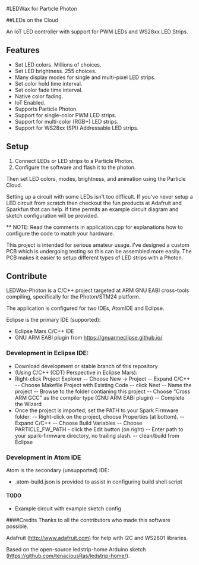 #LEDWax for Particle Photon

##LEDs on the Cloud

An IoT LED controller with support for PWM LEDs and WS28xx LED Strips.

## Features
- Set LED colors.  Millions of choices.
- Set LED brightness.  255 choices.
- Many display modes for single and multi-pixel LED strips.
- Set color hold time interval.
- Set color fade time interval.
- Native color fading.
- IoT Enabled.
- Supports Particle Photon.
- Support for single-color PWM LED strips.
- Support for multi-color (RGB+) LED strips.
- Support for WS28xx (SPI) Addressable LED strips.

## Setup

1) Connect LEDs or LED strips to a Particle Photon.
2) Configure the software and flash it to the photon.

Then set LED colors, modes, brightness, and animation using the Particle Cloud.

Setting up a circuit with some LEDs isn't too difficult.  If you've never setup a LED circuit from scratch then checkout the fun products at Adafruit and Sparkfun that can help.  If time permits an example circuit diagram and sketch configuration will be provided.

** NOTE: Read the comments in application.cpp for explanations how to configure the code to match your hardware.

This project is intended for serious amateur usage.  I've designed a custom PCB which is undergoing testing so this can be assembled more easily.  The PCB makes it easier to setup different types of LED strips with a Photon.

## Contribute
LEDWax-Photon is a C/C++ project targeted at ARM GNU EABI cross-tools compiling, specifically for the Photon/STM24 platform.

The application is configured for two IDEs, AtomIDE and Eclipse.

Eclipse is the primary IDE (supported):
- Eclipse Mars C/C++ IDE
- GNU ARM EABI plugin from https://gnuarmeclipse.github.io/

### Development in Eclipse IDE:
- Download development or stable branch of this repository
- (Using C/C++ (CDT) Perspective in Eclipse Mars):
- Right-click Project Explorer
-- Choose New -> Project
-- Expand C/C++
-- Choose Makefile Project with Existing Code -- click Next
-- Name the project
-- Browse to the folder contianing this project
-- Choose "Cross ARM GCC" as the compiler type (GNU ARM EABI plugin)
-- Complete the Wizard
- Once the project is imported, set the PATH to your Spark Firmware folder:
-- Right-click on the project, choose Properties (at bottom).
-- Expand C/C++
-- Choose Build Variables
-- Choose PARTICLE_FW_PATH - click the Edit button (on right)
-- Enter path to your spark-firmware directory, no trailing slash.
-- clean/build from Eclipse

### Development in Atom IDE
Atom is the secondary (unsupported) IDE:
- .atom-build.json is provided to assist in configuring build shell script

#### TODO
- Example circuit with example sketch config

####Credits
Thanks to all the contributors who made this software possible.

Adafruit (http://www.adafruit.com) for help with I2C and WS2801 libraries.

Based on the open-source ledstrip-home Arduino sketch (https://github.com/tenaciousRas/ledstrip-home/).
